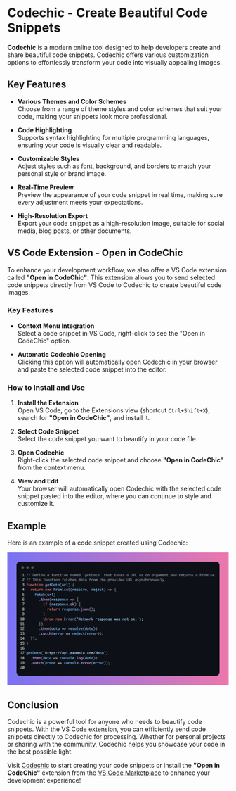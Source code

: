 # Codechic - Create Beautiful Code Snippets

**Codechic** is a modern online tool designed to help developers create and share beautiful code snippets. Codechic offers various customization options to effortlessly transform your code into visually appealing images.

## Key Features

- **Various Themes and Color Schemes**  
  Choose from a range of theme styles and color schemes that suit your code, making your snippets look more professional.

- **Code Highlighting**  
  Supports syntax highlighting for multiple programming languages, ensuring your code is visually clear and readable.

- **Customizable Styles**  
  Adjust styles such as font, background, and borders to match your personal style or brand image.

- **Real-Time Preview**  
  Preview the appearance of your code snippet in real time, making sure every adjustment meets your expectations.

- **High-Resolution Export**  
  Export your code snippet as a high-resolution image, suitable for social media, blog posts, or other documents.


## VS Code Extension - Open in CodeChic

To enhance your development workflow, we also offer a VS Code extension called **"Open in CodeChic"**. This extension allows you to send selected code snippets directly from VS Code to Codechic to create beautiful code images.

### Key Features

- **Context Menu Integration**  
  Select a code snippet in VS Code, right-click to see the "Open in CodeChic" option.

- **Automatic Codechic Opening**  
  Clicking this option will automatically open Codechic in your browser and paste the selected code snippet into the editor.

### How to Install and Use

1. **Install the Extension**  
   Open VS Code, go to the Extensions view (shortcut `Ctrl+Shift+X`), search for **"Open in CodeChic"**, and install it.

2. **Select Code Snippet**  
   Select the code snippet you want to beautify in your code file.

3. **Open Codechic**  
   Right-click the selected code snippet and choose **"Open in CodeChic"** from the context menu.

4. **View and Edit**  
   Your browser will automatically open Codechic with the selected code snippet pasted into the editor, where you can continue to style and customize it.

## Example

Here is an example of a code snippet created using Codechic:

![Example Code Snippet](./example/my-image-name1.png)  <!-- Replace with an actual example image link -->

## Conclusion

Codechic is a powerful tool for anyone who needs to beautify code snippets. With the VS Code extension, you can efficiently send code snippets directly to Codechic for processing. Whether for personal projects or sharing with the community, Codechic helps you showcase your code in the best possible light.

Visit [Codechic](https://codechic.vercel.app/) to start creating your code snippets or install the **"Open in CodeChic"** extension from the [VS Code Marketplace](https://marketplace.visualstudio.com/) to enhance your development experience!
